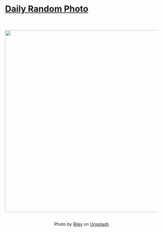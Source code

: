 # [Daily Random Photo](https://www.dailyrandomphoto.com/)

<div align="center">
  <br>
  <br>
  <a href="https://www.dailyrandomphoto.com/p/2021/2021-01-12/"><img src="https://images.unsplash.com/photo-1609330627404-876c0bfb7d60?crop=entropy&cs=tinysrgb&fit=max&fm=jpg&ixid=MXw3NzUwOHwwfDF8cmFuZG9tfHx8fHx8fHw&ixlib=rb-1.2.1&q=80&w=1080" width="600px"></a>
  <br>
  <br>
  <p class="has-text-grey">Photo by <a href="https://unsplash.com/@rldgs?utm_source=Daily%20Random%20Photo&amp;utm_medium=referral" target="_blank" rel="noopener noreferrer">Riley</a> on <a href="https://unsplash.com/photos/-z8SqM2Nu7I?utm_source=Daily%20Random%20Photo&amp;utm_medium=referral" target="_blank" rel="noopener noreferrer">Unsplash</a></p>
</div>
